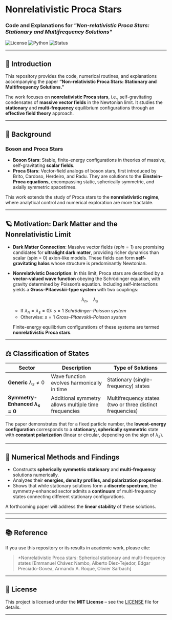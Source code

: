 
# Nonrelativistic Proca Stars

### Code and Explanations for *"Non-relativistic Proca Stars: Stationary and Multifrequency Solutions"*

![License](https://img.shields.io/badge/license-MIT-blue.svg)
![Python](https://img.shields.io/badge/python-3.10+-blue.svg)
![Status](https://img.shields.io/badge/status-active-success.svg)

---

## 📘 Introduction

This repository provides the code, numerical routines, and explanations accompanying the paper
**“Non-relativistic Proca Stars: Stationary and Multifrequency Solutions.”**

The work focuses on **nonrelativistic Proca stars**, i.e., self-gravitating condensates of **massive vector fields** in the Newtonian limit.
It studies the **stationary** and **multi-frequency** equilibrium configurations through an **effective field theory** approach.

---

## 🌌 Background

### Boson and Proca Stars

* **Boson Stars**: Stable, finite-energy configurations in theories of massive, self-gravitating **scalar fields**.
* **Proca Stars**: Vector-field analogs of boson stars, first introduced by Brito, Cardoso, Herdeiro, and Radu. They are solutions to the **Einstein–Proca equations**, encompassing static, spherically symmetric, and axially symmetric spacetimes.

This work extends the study of Proca stars to the **nonrelativistic regime**, where analytical control and numerical exploration are more tractable.

---

## 🪐 Motivation: Dark Matter and the Nonrelativistic Limit

* **Dark Matter Connection**: Massive vector fields ($spin = 1$) are promising candidates for **ultralight dark matter**, providing richer dynamics than scalar (spin = 0) axion-like models.
  These fields can form **self-gravitating halos** whose structure is predominantly Newtonian.

* **Nonrelativistic Description**:
  In this limit, Proca stars are described by a **vector-valued wave function** obeying the Schrödinger equation, with gravity determined by Poisson’s equation.
  Including self-interactions yields a **Gross–Pitaevskii–type system** with two couplings:
  
  $$\lambda_n, \quad \lambda_s$$

  * If $\lambda_n = \lambda_s = 0$): $s = 1$ *Schrödinger–Poisson system*
  * Otherwise: $s = 1$ *Gross–Pitaevskii–Poisson system*

  Finite-energy equilibrium configurations of these systems are termed **nonrelativistic Proca stars**.

---

## ⚖️ Classification of States

| Sector                                  | Description                                          | Type of Solutions                                         |
| --------------------------------------- | ---------------------------------------------------- | --------------------------------------------------------- |
| **Generic** $\lambda_s \neq 0$        | Wave function evolves harmonically in time           | Stationary (single-frequency) states                      |
| **Symmetry-Enhanced $\lambda_s = 0$** | Additional symmetry allows multiple time frequencies | Multifrequency states (two or three distinct frequencies) |

The paper demonstrates that for a fixed particle number, the **lowest-energy configuration** corresponds to a **stationary, spherically symmetric** state with **constant polarization** (linear or circular, depending on the sign of $\lambda_s$).

---

## 🔬 Numerical Methods and Findings

* Constructs **spherically symmetric stationary** and **multi-frequency** solutions numerically.
* Analyzes their **energies, density profiles, and polarization properties**.
* Shows that while stationary solutions form a **discrete spectrum**, the symmetry-enhanced sector admits a **continuum** of multi-frequency states connecting different stationary configurations.

A forthcoming paper will address the **linear stability** of these solutions.

---

---

## 📚 Reference

If you use this repository or its results in academic work, please cite:

> *Nonrelativistic Proca stars: Spherical stationary and multi-frequency states
> [Emmanuel Chávez Nambo, Alberto Diez-Tejedor, Edgar Preciado-Govea, Armando A. Roque, Olivier Sarbach]


---

## 📜 License

This project is licensed under the **MIT License** – see the [LICENSE](LICENSE) file for details.

---
